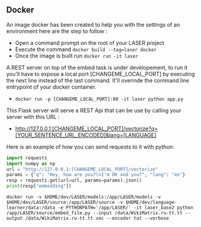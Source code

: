 ## Docker

An image docker has been created to help you with the settings of an environment here are the step to follow :

* Open a command prompt on the root of your LASER project
* Execute the command `docker build --tag=laser docker`
* Once the image is built run `docker run -it laser`

A REST server on top of the embed task is under developement,
to run it you'll have to expose a local port [CHANGEME_LOCAL_PORT] by executing the next line instead of the last command. It'll overinde the command line entrypoint of your docker container.

* `docker run -p [CHANGEME_LOCAL_PORT]:80 -it laser python app.py`

This Flask server will serve a REST Api that can be use by calling your server with this URL :

*   http://127.0.0.1:[CHANGEME_LOCAL_PORT]/vectorize?q=[YOUR_SENTENCE_URL_ENCODED]&lang=[LANGUAGE]

Here is an example of how you can send requests to it with python:

```python
import requests
import numpy as np
url = "http://127.0.0.1:[CHANGEME_LOCAL_PORT]/vectorize"
params = {"q": "Hey, how are you?\nI'm OK and you?", "lang": "en"}
resp = requests.get(url=url, params=params).json()
print(resp["embedding"])
```

```commandline
docker run -v $HOME/dev/LASER/models:/app/LASER/models -v $HOME/dev/LASER/source:/app/LASER/source -v $HOME/dev/language-learner/data:/data -e PYTHONPATH='/app/LASER/' -it laser_base2 python /app/LASER/source/embed_file.py --input /data/WikiMatrix.ru-tt.tt --output /data/WikiMatrix.ru-tt.tt.vec --encoder tat --verbose
```